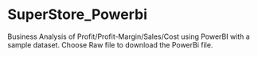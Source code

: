 # SuperStore_Powerbi

Business Analysis of Profit/Profit-Margin/Sales/Cost using PowerBI with a sample dataset.
Choose Raw file to download the PowerBi file.
